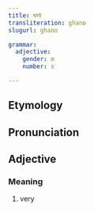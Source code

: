 ```yaml
---
title: घणो
transliteration: ghano
slugurl: ghano

grammar:
  adjective:
    gender: m
    number: s

---
```


## Etymology

## Pronunciation

## Adjective

### Meaning
1. very